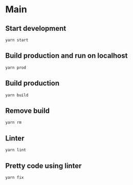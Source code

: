 # Main

## Start development

```shell
yarn start
```

## Build production and run on localhost

```shell
yarn prod
```

## Build production

```shell
yarn build
```

## Remove build

```shell
yarn rm
```

## Linter

```shell
yarn lint
```

## Pretty code using linter

```shell
yarn fix
```